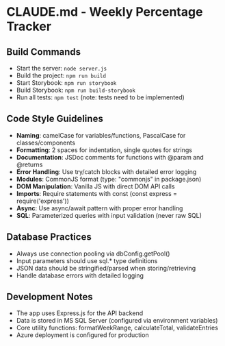 # CLAUDE.md - Weekly Percentage Tracker

## Build Commands
- Start the server: `node server.js`
- Build the project: `npm run build`
- Start Storybook: `npm run storybook`
- Build Storybook: `npm run build-storybook`
- Run all tests: `npm test` (note: tests need to be implemented)

## Code Style Guidelines
- **Naming**: camelCase for variables/functions, PascalCase for classes/components
- **Formatting**: 2 spaces for indentation, single quotes for strings
- **Documentation**: JSDoc comments for functions with @param and @returns
- **Error Handling**: Use try/catch blocks with detailed error logging
- **Modules**: CommonJS format (type: "commonjs" in package.json)
- **DOM Manipulation**: Vanilla JS with direct DOM API calls
- **Imports**: Require statements with const (const express = require('express'))
- **Async**: Use async/await pattern with proper error handling
- **SQL**: Parameterized queries with input validation (never raw SQL)

## Database Practices
- Always use connection pooling via dbConfig.getPool()
- Input parameters should use sql.* type definitions
- JSON data should be stringified/parsed when storing/retrieving
- Handle database errors with detailed logging

## Development Notes
- The app uses Express.js for the API backend
- Data is stored in MS SQL Server (configured via environment variables)
- Core utility functions: formatWeekRange, calculateTotal, validateEntries
- Azure deployment is configured for production